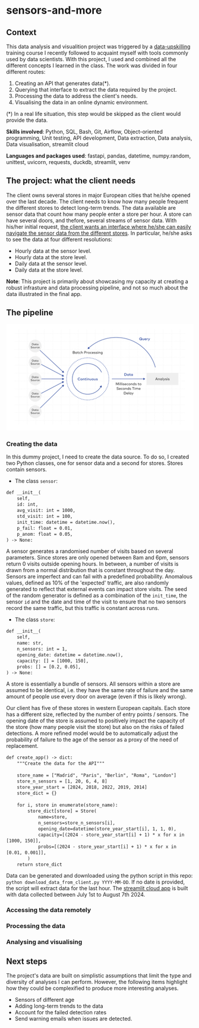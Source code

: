 # sensors-and-more

## Context

This data analysis and visualition project was triggered by a [data-upskilling](https://benjamin-dubreu.systeme.io/programme-data-upskilling) training course I recently followed to acquaint myself with tools commonly used by data scientists. With this project, I used and combined all the different concepts I learned in the class. The work was divided in four different routes:

1. Creating an API that generates data(*).
2. Querying that interface to extract the data required by the project.
3. Processing the data to address the client's needs.
4. Visualising the data in an online dynamic environment.

(*) In a real life situation, this step would be skipped as the client would provide the data.

**Skills involved**: Python, SQL, Bash, Git, Airflow, Object-oriented programming, Unit testing, API development, Data extraction, Data analysis, Data visualisation, streamlit cloud

**Languages and packages used**: fastapi, pandas, datetime, numpy.random, unittest, uvicorn, requests, duckdb, streamlit, venv



## The project: what the client needs

The client owns several stores in major European cities that he/she opened over the last decade. The client needs to know how many people frequent the different stores to detect long-term trends. The data available are sensor data that count how many people enter a store per hour. A store can have several doors, and thefore, several streams of sensor data. With his/her initial request, [the client wants an interface where he/she can easily navigate the sensor data from the different stores](https://sensors-and-more.streamlit.app). In particular, he/she asks to see the data at four different resolutions:

- Hourly data at the sensor level.
- Hourly data at the store level.
- Daily data at the sensor level.
- Daily data at the store level.


**Note**: This project is primarily about showcasing my capacity at creating a robust infrasture and data processing pipeline, and not so much about the data illustrated in the final app.



## The pipeline

![The data analysis pipeline of this project](jungle/pipeline_diagram.png?raw=true "The data analysis pipeline of this project")


### Creating the data

In this dummy project, I need to create the data source. To do so, I created two Python classes, one for sensor data and a second for stores. Stores contain sensors.

- The class `sensor`:
```
def __init__(
    self,
    id: int,
    avg_visit: int = 1000,
    std_visit: int = 100,
    init_time: datetime = datetime.now(),
    p_fail: float = 0.01,
    p_anom: float = 0.05,
) -> None:
```
A sensor generates a randomised number of visits based on several parameters. Since stores are only opened between 8am and 6pm, sensors return 0 visits outside opening hours. In between, a number of visits is drawn from a normal distribution that is constant throughout the day. Sensors are imperfect and can fail with a predefined probability. Anomalous values, defined as 10% of the 'expected' traffic, are also randomly generated to reflect that external events can impact store visits. The seed of the random generator is defined as a combination of the `init_time`, the sensor `id` and the date and time of the visit to ensure that no two sensors record the same traffic, but this traffic is constant across runs.

- The class `store`:
```
def __init__(
    self,
    name: str,
    n_sensors: int = 1,
    opening_date: datetime = datetime.now(),
    capacity: [] = [1000, 150],
    probs: [] = [0.2, 0.05],
) -> None:
```
A store is essentially a bundle of sensors. All sensors within a store are assumed to be identical, i.e. they have the same rate of failure and the same amount of people use every door on average (even if this is likely wrong).


Our client has five of these stores in western European capitals. Each store has a different size, reflected by the number of entry points / sensors. The opening date of the store is assumed to positively impact the capacity of the store (how many people visit the store) but also on the risks of failed detections. A more refined model would be to automatically adjust the probability of failure to the age of the sensor as a proxy of the need of replacement.

```
def create_app() -> dict:
    """Create the data for the API"""

    store_name = ["Madrid", "Paris", "Berlin", "Roma", "London"]
    store_n_sensors = [1, 20, 6, 4, 8]
    store_year_start = [2024, 2018, 2022, 2019, 2014]
    store_dict = {}

    for i, store in enumerate(store_name):
        store_dict[store] = Store(
            name=store,
            n_sensors=store_n_sensors[i],
            opening_date=datetime(store_year_start[i], 1, 1, 0),
            capacity=[(2024 - store_year_start[i] + 1) * x for x in [1000, 150]],
            probs=[(2024 - store_year_start[i] + 1) * x for x in [0.01, 0.001]],
        )
    return store_dict
```

Data can be generated and downloaded using the python script in this repo: ```python download_data_from_client.py YYYY-MM-DD```. If no date is provided, the script will extract data for the last hour. The [streamlit cloud app](https://sensors-and-more.streamlit.app) is built with data collected between July 1st to August 7th 2024.




### Accessing the data remotely


### Processing the data


### Analysing and visualising


## Next steps

The project's data are built on simplistic assumptions that limit the type and diversity of analyses I can perform. However, the following items highlight how they could be complexified to produce more interesting analyses.

- Sensors of different age
- Adding long-term trends to the data
- Account for the failed detection rates
- Send warning emails when issues are detected.

